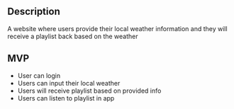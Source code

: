 ## Description

A website where users provide their local weather information and they will receive a playlist back based on the weather

## MVP

- User can login
- Users can input their local weather
- Users will receive playlist based on provided info
- Users can listen to playlist in app
